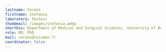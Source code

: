```yaml
---
lastname: Varani
firstname: Stefania
laboratory: Pasteur
thumbmail: /images/stefania.webp
shortbio: Department of Medical and Surgical Sciences, University of Bologna, Bologna, Italy Associate Professor at the University of Bologna from 2018. She is currently teaching in courses at the School of Medicine, University of Bologna, including Microbiology, Clinical Microbiology, Parasitology, Tropical Infections and Travel Medicine. The research activity focuses on epidemiological aspects, diagnosis and pathogenesis of parasitic infections, in particular human leishmaniasis
role: MD, PhD
mail: varani@leisman.fr
coordinator: false
---
```

